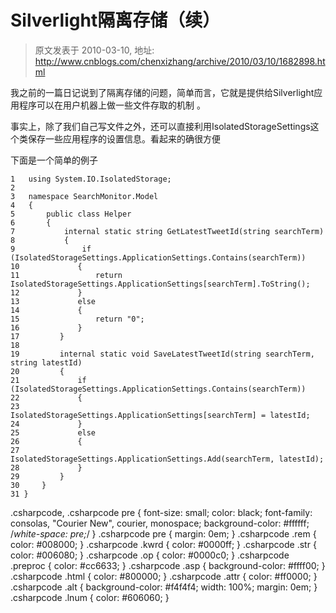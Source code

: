 # Silverlight隔离存储（续） 
> 原文发表于 2010-03-10, 地址: http://www.cnblogs.com/chenxizhang/archive/2010/03/10/1682898.html 


我之前的一篇日记说到了隔离存储的问题，简单而言，它就是提供给Silverlight应用程序可以在用户机器上做一些文件存取的机制 。

 事实上，除了我们自己写文件之外，还可以直接利用IsolatedStorageSettings这个类保存一些应用程序的设置信息。看起来的确很方便

 下面是一个简单的例子


```
1   using System.IO.IsolatedStorage;
2
3   namespace SearchMonitor.Model
4   {
5       public class Helper
6       {
7           internal static string GetLatestTweetId(string searchTerm)
8           {
9               if (IsolatedStorageSettings.ApplicationSettings.Contains(searchTerm))
10             {
11                 return IsolatedStorageSettings.ApplicationSettings[searchTerm].ToString();
12             }
13             else 
14             {
15                 return "0";
16             }
17         }
18
19         internal static void SaveLatestTweetId(string searchTerm, string latestId)
20         {
21             if (IsolatedStorageSettings.ApplicationSettings.Contains(searchTerm))
22             {
23                 IsolatedStorageSettings.ApplicationSettings[searchTerm] = latestId;
24             }
25             else
26             {
27                 IsolatedStorageSettings.ApplicationSettings.Add(searchTerm, latestId);
28             }
29         }
30     }
31 }
```

.csharpcode, .csharpcode pre
{
 font-size: small;
 color: black;
 font-family: consolas, "Courier New", courier, monospace;
 background-color: #ffffff;
 /*white-space: pre;*/
}
.csharpcode pre { margin: 0em; }
.csharpcode .rem { color: #008000; }
.csharpcode .kwrd { color: #0000ff; }
.csharpcode .str { color: #006080; }
.csharpcode .op { color: #0000c0; }
.csharpcode .preproc { color: #cc6633; }
.csharpcode .asp { background-color: #ffff00; }
.csharpcode .html { color: #800000; }
.csharpcode .attr { color: #ff0000; }
.csharpcode .alt 
{
 background-color: #f4f4f4;
 width: 100%;
 margin: 0em;
}
.csharpcode .lnum { color: #606060; }
